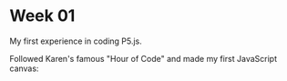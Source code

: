 # Week 01

My first experience in coding P5.js.

Followed Karen's famous "Hour of Code" and made my first JavaScript canvas:

